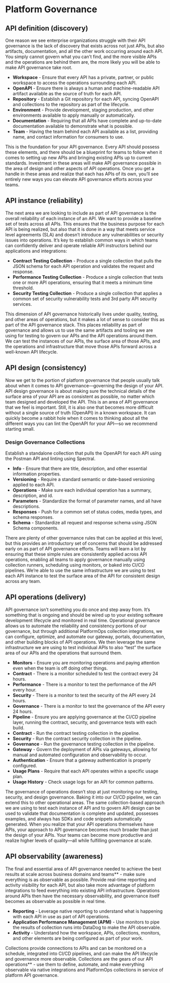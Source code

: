 # Platform Governance

## API definition (discovery)
One reason we see enterprise organizations struggle with their API governance is the lack of discovery that exists across not just APIs, but also artifacts, documentation, and all the other work occurring around each API. You simply cannot govern what you can’t find, and the more visible APIs and the operations are behind them are, the more likely you will be able to make API governance take root.

- **Workspace** - Ensure that every API has a private, partner, or public workspace to access the operations surrounding each API.
- **OpenAPI** - Ensure there is always a human and machine-readable API artifact available as the source of truth for each API.
- **Repository** - Establish a Git repository for each API, syncing OpenAPI and collections to the repository as part of the lifecycle.
- **Environment** - Provide development, staging production, and other environments available to apply manually or automatically.
- **Documentation** - Requiring that all APIs have complete and up-to-date documentation available to demonstrate what is possible.
- **Team** - Having the team behind each API available as a list, providing name, and contact information for consumers to use.

This is the foundation for your API governance. Every API should possess these elements, and there should be a blueprint for teams to follow when it comes to setting up new APIs and bringing existing APIs up to current standards. Investment in these areas will make API governance possible in the area of design and other aspects of API operations. Once you get a handle in these areas and realize that each has APIs of its own, you’ll see entirely new ways you can elevate API governance efforts across your teams.

## API instance (reliability)
The next area we are looking to include as part of API governance is the overall reliability of each instance of an API. We want to provide a baseline set of tests across all APIs. This ensures that the business purpose for each API is being realized, but also that it is done in a way that meets service level agreements (SLA) and doesn’t introduce any vulnerabilities or security issues into operations. It’s key to establish common ways in which teams can confidently deliver and operate reliable API instructors behind our applications and integrations:

- **Contract Testing Collection** - Produce a single collection that pulls the JSON schema for each API operation and validates the request and response.
- **Performance Testing Collection** - Produce a single collection that tests one or more API operations, ensuring that it meets a minimum time threshold.
- **Security Testing Collection** - Produce a single collection that applies a common set of security vulnerability tests and 3rd party API security services.

This dimension of API governance historically lives under quality, testing, and other areas of operations, but it makes a lot of sense to consider this as part of the API governance stack. This places reliability as part of governance and allows us to use the same artifacts and tooling we are using for testing to govern our APIs and the API operations around them. We can test the instances of our APIs, the surface area of those APIs, and the operations and infrastructure that move those APIs forward across a well-known API lifecycle.

## API design (consistency)
Now we get to the portion of platform governance that people usually talk about when it comes to API governance—governing the design of your API. API design governance is about making sure the technical details of the surface area of your API are as consistent as possible, no matter which team designed and developed the API. This is an area of API governance that we feel is important. Still, it is also one that becomes more difficult without a single source of truth (OpenAPI) in a known workspace. It can quickly become a rabbit hole when it comes to thinking about all the different ways you can lint the OpenAPI for your API—so we recommend starting small.

### Design Governance Collections
Establish a standalone collection that pulls the OpenAPI for each API using the Postman API and linting using Spectral.

- **Info** - Ensure that there are title, description, and other essential information properties.
- **Versioning** - Require a standard semantic or date-based versioning applied to each API.
- **Operations** - Make sure each individual operation has a summary, description, and id.
- **Parameters** - Standardize the format of parameter names, and all have descriptions.
- **Responses** - Push for a common set of status codes, media types, and schema responses.
- **Schema** - Standardize all request and response schema using JSON Schema components.

There are plenty of other governance rules that can be applied at this level, but this provides an introductory set of concerns that should be addressed early on as part of API governance efforts. Teams will learn a lot by ensuring that these simple rules are consistently applied across API operations, enabling all teams to apply governance manually using collection runners, scheduling using monitors, or baked into CI/CD pipelines. We’re able to use the same infrastructure we are using to test each API instance to test the surface area of the API for consistent design across any team.

## API operations (delivery)
API governance isn’t something you do once and step away from. It’s something that is ongoing and should be wired up to your existing software development lifecycle and monitored in real time. Operational governance allows us to automate the reliability and consistency portions of our governance, but through additional PlatformOps collection integrations, we can configure, optimize, and automate our gateway, portals, documentation, and other building blocks of API operations. We then leverage the same infrastructure we are using to test individual APIs to also “test” the surface area of our APIs and the operations that surround them.

- **Monitors** - Ensure you are monitoring operations and paying attention even when the team is off doing other things.
- **Contract** - There is a monitor scheduled to test the contract every 24 hours.
- **Performance** - There is a monitor to test the performance of the API every hour.
- **Security** - There is a monitor to test the security of the API every 24 hours.
- **Governance** - There is a monitor to test the governance of the API every 24 hours.
- **Pipeline** - Ensure you are applying governance at the CI/CD pipeline layer, running the contract, security, and governance tests with each build.
- **Contract** - Run the contract testing collection in the pipeline.
- **Security** - Run the contract security collection in the pipeline.
- **Governance** - Run the governance testing collection in the pipeline.
- **Gateway** - Govern the deployment of APIs via gateways, allowing for manual and automated configuration and observability to occur.
- **Authentication** - Ensure that a gateway authentication is properly configured.
- **Usage Plans** - Require that each API operates within a specific usage plan.
- **Usage History** - Check usage logs for an API for common patterns.

The governance of operations doesn’t stop at just monitoring our testing, security, and design governance. Baking it into our CI/CD pipeline, we can extend this to other operational areas. The same collection-based approach we are using to test each instance of API and to govern API design can be used to validate that documentation is complete and updated, possesses examples, and always has SDKs and code snippets automatically generated. When you realize that your API operations themselves have APIs, your approach to API governance becomes much broader than just the design of your APIs. Your teams can become more productive and realize higher levels of quality—all while fulfilling governance at scale.

## API observability (awareness)
The final and essential area of API governance needed to achieve the best results at scale across business domains and teams** - make sure everything is as observable as possible. Provide real-time reporting and activity visibility for each API, but also take more advantage of platform integrations to feed everything into existing API infrastructure. Operations around APIs then have the necessary observability, and governance itself becomes as observable as possible in real time.

- **Reporting** - Leverage native reporting to understand what is happening with each API in use as part of API operations.
- **Application Performance Management (APM)** - Use monitors to pipe the results of collection runs into DataDog to make the API observable.
- **Activity** - Understand how the workspace, APIs, collections, monitors, and other elements are being configured as part of your work.

Collections provide connections to APIs and can be monitored on a schedule, integrated into CI/CD pipelines, and can make the API lifecycle and governance more observable. Collections are the gears of our API operations** - use them to define, automate, and make everything observable via native integrations and PlatformOps collections in service of platform API governance.